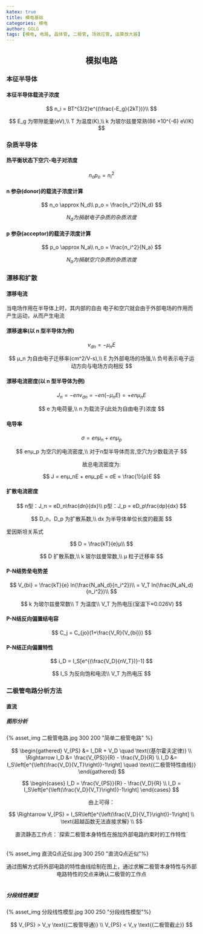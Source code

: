 ```yaml
---
katex: true
title: 模电基础
categories: 模电
author: GGLG
tags: [模电, 电路, 晶体管, 二极管, 场效应管, 运算放大器]
---
```


## <center>模拟电路

### 本征半导体

#### 本征半导体载流子浓度

$$
n_i = BT^{3/2}e^{(\frac{-E_g}{2kT})}\\
$$


$$
E_g 为带隙能量(eV),\\
T 为温度(K),\\
k 为玻尔兹曼常熟(86 ×10^{-6} eV/K)
$$

### 杂质半导体

#### 热平衡状态下空穴-电子对浓度

$$
n_o p_o = n_i^2
$$

#### n 参杂(donor)的载流子浓度计算

$$
n_o \approx N_d\\
p_o = \frac{n_i^2}{N_d}
$$

$$
N_d 为捐献电子杂质的杂质浓度
$$

#### p 参杂(acceptor)的载流子浓度计算

$$
p_o \approx N_a\\
n_o = \frac{n_i^2}{N_a}
$$

$$
N_a 为捐献空穴杂质的杂质浓度
$$

### 漂移和扩散

#### 漂移电流

<p>当电场作用在半导体上时，其内部的自由
电子和空穴就会由于外部电场的作用而产生运动，从而产生电流</p>

#### 漂移速率(以 n 型半导体为例)

$$
v_{dn} = -μ_nE
$$

$$
μ_n 为自由电子迁移率(cm^2/V-s),\\
E 为外部电场的场强,\\
负号表示电子运动方向与电场方向相反
$$

#### 漂移电流密度(以 n 型半导体为例)

$$
J_n = -env_{dn} = -en(-μ_nE) = +enμ_nE
$$

$$
e 为电荷量,\\
n 为载流子(此处为自由电子)浓度
$$

#### 电导率

$$
σ = enμ_n + enμ_p
$$

$$
enμ_p 为空穴的电流密度,\\
对于n型半导体而言,空穴为少数载流子
$$

<center><p>故总电流密度为:</p></center>

$$
J = enμ_nE + enμ_pE = σE = \frac{1}{ρ}E
$$

#### 扩散电流密度

$$
n型：J_n = eD_n\frac{dn}{dx}\\
p型：J_p = eD_p\frac{dp}{dx}
$$

$$
D_n，D_p 为扩散系数,\\
dx 为半导体单位长度的截面
$$

爱因斯坦关系式

$$
D = \frac{kT}{e}μ\\
$$

$$
D 扩散系数,\\
k 玻尔兹曼常数,\\
μ 粒子迁移率
$$

#### P-N结势垒电势差

$$
V_{bi} = \frac{kT}{e} ln(\frac{N_aN_d}{n_i^2})\\
       = V_T ln(\frac{N_aN_d}{n_i^2})\\
$$

$$
k 为玻尔兹曼常数\\
T 为温度\\
V_T 为热电压(室温下≈0.026V)
$$

#### P-N结反向偏置结电容

$$
C_j = C_{jo}(1+\frac{V_R}{V_{bi}})
$$

#### P-N结正向偏置特性

$$
i_D = I_S[e^{(\frac{V_D}{nV_T})}-1]
$$

$$
I_S 为反向饱和电流\\
V_T 为热电压
$$

### 二极管电路分析方法

#### 直流

##### 图形分析

{% asset_img 二极管电路.jpg 300 200 "简单二极管电路" %}

$$
\begin{gathered}
V_{PS} &= I_DR + V_D \quad \text{(基尔霍夫定律)} \\
\Rightarrow I_D &= \frac{V_{PS}}{R} - \frac{V_D}{R} \\
I_D &= I_S\left[e^{\left(\frac{V_D}{V_T}\right)}-1\right] \quad \text{(二极管特性曲线)}
\end{gathered}
$$

$$
\begin{cases}
I_D = \frac{V_{PS}}{R} - \frac{V_D}{R} \\
I_D = I_S\left[e^{\left(\frac{V_D}{V_T}\right)}-1\right]
\end{cases}
$$

<center><p>由上可得：</p></center>

$$
\Rightarrow V_{PS} = I_SR\left[e^{\left(\frac{V_D}{V_T}\right)}-1\right] \\
\text{超越函数无法直接求解} \\
$$

<center>直流静态工作点：`探索二极管本身特性在施加外部电路约束时的工作特性`</center><br>

{% asset_img 直流Q点近似.jpg 300 250 "直流Q点近似"%}

<center>通过图解方式将外部电路的特性曲线绘制在图上，通过求解二极管本身特性与外部电路特性的交点来确认二极管的工作点</center><br>

##### 分段线性模型

{% asset_img 分段线性模型.jpg 300 250 "分段线性模型"%}

$$
V_{PS} > V_γ \text{(二极管导通)} \\
V_{PS} < V_γ \text{(二极管截止)}
$$

